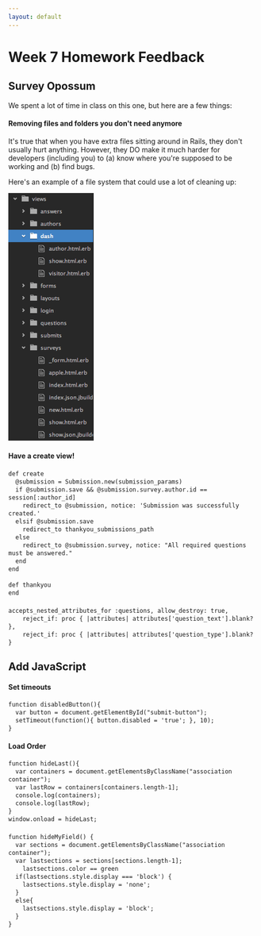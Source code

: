 ```yaml
---
layout: default
---
```


# Week 7 Homework Feedback

## Survey Opossum

We spent a lot of time in class on this one, but here are a few things:

#### Removing files and folders you don't need anymore

It's true that when you have extra files sitting around in Rails, they don't usually hurt anything.  However, they DO make it much harder for developers (including you) to (a) know where you're supposed to be working and (b) find bugs.

Here's an example of a file system that could use a lot of cleaning up:

![File System In Need of Cleaning](feedback/many_files.png)

#### Have a create view!

    def create
      @submission = Submission.new(submission_params)
      if @submission.save && @submission.survey.author.id == session[:author_id]
        redirect_to @submission, notice: 'Submission was successfully created.'
      elsif @submission.save
        redirect_to thankyou_submissions_path
      else
        redirect_to @submission.survey, notice: "All required questions must be answered."
      end
    end

    def thankyou
    end

####

    accepts_nested_attributes_for :questions, allow_destroy: true,
        reject_if: proc { |attributes| attributes['question_text'].blank? },
        reject_if: proc { |attributes| attributes['question_type'].blank? }


## Add JavaScript

#### Set timeouts

    function disabledButton(){
      var button = document.getElementById("submit-button");
      setTimeout(function(){ button.disabled = 'true'; }, 10);
    }

#### Load Order

    function hideLast(){
      var containers = document.getElementsByClassName("association container");
      var lastRow = containers[containers.length-1];
      console.log(containers);
      console.log(lastRow);
    }
    window.onload = hideLast;

####

    function hideMyField() {
      var sections = document.getElementsByClassName("association container");
      var lastsections = sections[sections.length-1];
        lastsections.color == green
      if(lastsections.style.display === 'block') {
        lastsections.style.display = 'none';
      }
      else{
        lastsections.style.display = 'block';
      }
    }
